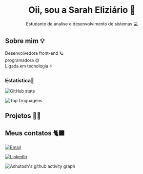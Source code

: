 <!-- Banner / imagem de capa -->





</p>

<!-- Saudação -->
<h1 align="center"> Oii, sou a Sarah Eliziário 💫</h1>
<p align="center">Estudante de analise e desenvolvimento de sistemas  💻</p>



## Sobre mim 💡
Desenvolvedora front-end 🪐<br>
programadora 🌞 <br>
Ligada em tecnologia ⚡ <br>





### Estatística🎈

![GitHub stats](https://github-readme-stats.vercel.app/api?username=saraheliziario&show_icons=true&theme=transparent&text_color=800040&bg_color=fff0f5&icon_color=d147a3)

![Top Linguagens](https://github-readme-stats.vercel.app/api/top-langs/?username=saraheliziario&layout=compact&theme=transparent&text_color=800040&bg_color=fff0f5&border_color=d147a3)
</p>


<p align="center">
  
 


## Projetos 🧑‍🎓


## Meus contatos 🐈‍⬛

  [![Email](https://img.shields.io/badge/Email-D148A3?style=for-the-badge&logo=gmail&logoColor=fff&color=FBEAF9)](mailto:sarah1202brito@gmail.com)  

[![LinkedIn](https://img.shields.io/badge/LinkedIn-D148A3?style=for-the-badge&logo=linkedin&logoColor=fff&color=FBEAF9)](https://www.linkedin.com/in/sarahEliziariobrito)    



  <p align="center">
    
  ![Ashutosh's github activity graph](https://ssr-contributions-svg.vercel.app/_/carolbarbosa101?chart=3dbar&gap=0.6&scale=2&flatten=2&animation=wave&animation_duration=1&animation_delay=0.05&animation_amplitude=20&animation_frequency=0.5&animation_wave_center=10_0&format=svg&weeks=30&theme=pink)

